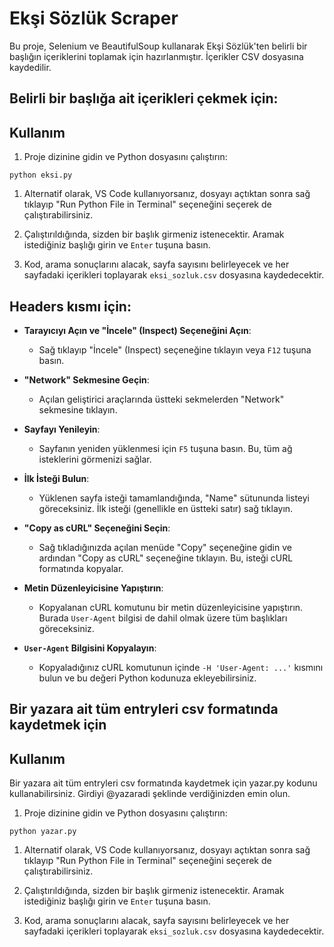 # Ekşi Sözlük Scraper

Bu proje, Selenium ve BeautifulSoup kullanarak Ekşi Sözlük'ten belirli bir başlığın içeriklerini toplamak için hazırlanmıştır. İçerikler CSV dosyasına kaydedilir.

## Belirli bir başlığa ait içerikleri çekmek için:

## Kullanım

1. Proje dizinine gidin ve Python dosyasını çalıştırın:
```
python eksi.py
```

1. Alternatif olarak, VS Code kullanıyorsanız, dosyayı açtıktan sonra sağ tıklayıp "Run Python File in Terminal" seçeneğini seçerek de çalıştırabilirsiniz.
    
3. Çalıştırıldığında, sizden bir başlık girmeniz istenecektir. Aramak istediğiniz başlığı girin ve `Enter` tuşuna basın.
    
4. Kod, arama sonuçlarını alacak, sayfa sayısını belirleyecek ve her sayfadaki içerikleri toplayarak `eksi_sozluk.csv` dosyasına kaydedecektir.

## Headers kısmı için:
- **Tarayıcıyı Açın ve "İncele" (Inspect) Seçeneğini Açın**:
    
    - Sağ tıklayıp "İncele" (Inspect) seçeneğine tıklayın veya `F12` tuşuna basın.
- **"Network" Sekmesine Geçin**:
    
    - Açılan geliştirici araçlarında üstteki sekmelerden "Network" sekmesine tıklayın.
- **Sayfayı Yenileyin**:
    
    - Sayfanın yeniden yüklenmesi için `F5` tuşuna basın. Bu, tüm ağ isteklerini görmenizi sağlar.
- **İlk İsteği Bulun**:
    
    - Yüklenen sayfa isteği tamamlandığında, "Name" sütununda listeyi göreceksiniz. İlk isteği (genellikle en üstteki satır) sağ tıklayın.
- **"Copy as cURL" Seçeneğini Seçin**:
    
    - Sağ tıkladığınızda açılan menüde "Copy" seçeneğine gidin ve ardından "Copy as cURL" seçeneğine tıklayın. Bu, isteği cURL formatında kopyalar.
- **Metin Düzenleyicisine Yapıştırın**:
    
    - Kopyalanan cURL komutunu bir metin düzenleyicisine yapıştırın. Burada `User-Agent` bilgisi de dahil olmak üzere tüm başlıkları göreceksiniz.
- **`User-Agent` Bilgisini Kopyalayın**:
    
    - Kopyaladığınız cURL komutunun içinde `-H 'User-Agent: ...'` kısmını bulun ve bu değeri Python kodunuza ekleyebilirsiniz.




## Bir yazara ait tüm entryleri csv formatında kaydetmek için

## Kullanım

Bir yazara ait tüm entryleri csv formatında kaydetmek için yazar.py kodunu kullanabilirsiniz. 
Girdiyi @yazaradi şeklinde verdiğinizden emin olun.

1. Proje dizinine gidin ve Python dosyasını çalıştırın:
```
python yazar.py
```

1. Alternatif olarak, VS Code kullanıyorsanız, dosyayı açtıktan sonra sağ tıklayıp "Run Python File in Terminal" seçeneğini seçerek de çalıştırabilirsiniz.
    
3. Çalıştırıldığında, sizden bir başlık girmeniz istenecektir. Aramak istediğiniz başlığı girin ve `Enter` tuşuna basın.
    
4. Kod, arama sonuçlarını alacak, sayfa sayısını belirleyecek ve her sayfadaki içerikleri toplayarak `eksi_sozluk.csv` dosyasına kaydedecektir.
